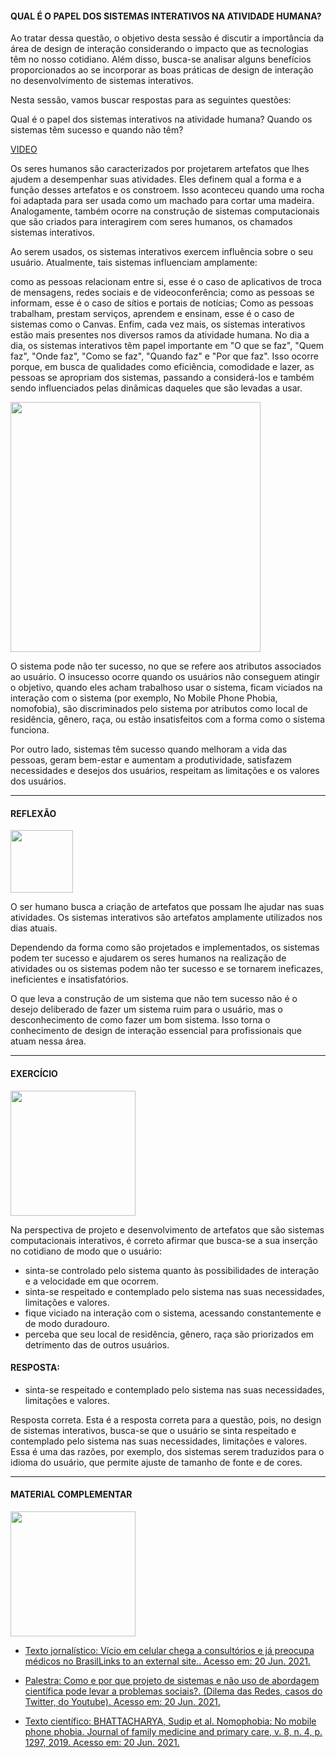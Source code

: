 <h4>QUAL É O PAPEL DOS SISTEMAS INTERATIVOS NA ATIVIDADE HUMANA?</h4>

Ao tratar dessa questão, o objetivo desta sessão é discutir a importância da área de design de interação considerando o impacto que as tecnologias têm no nosso cotidiano. Além disso, busca-se analisar alguns benefícios proporcionados ao se incorporar as boas práticas de design de interação no desenvolvimento de sistemas interativos.

Nesta sessão, vamos buscar respostas para as seguintes questões:

Qual é o papel dos sistemas interativos na atividade humana?
Quando os sistemas têm sucesso e quando não têm?

[VIDEO]()

Os seres humanos são caracterizados por projetarem artefatos que lhes ajudem a desempenhar suas atividades. Eles definem qual a forma e a função desses artefatos e os constroem. Isso aconteceu quando uma rocha foi adaptada para ser usada como um machado para cortar uma madeira. Analogamente, também ocorre na construção de sistemas computacionais que são criados para interagirem com seres humanos, os chamados sistemas interativos. 

Ao serem usados, os sistemas interativos exercem influência sobre o seu usuário. Atualmente, tais sistemas influenciam amplamente:

como as pessoas relacionam entre si, esse é o caso de aplicativos de troca de mensagens, redes sociais e de videoconferência;
como as pessoas se informam, esse é o caso de sítios e portais de notícias;
Como as pessoas trabalham, prestam serviços, aprendem e ensinam, esse é o caso de sistemas como o Canvas. Enfim, cada vez mais, os sistemas interativos estão mais presentes nos diversos ramos da atividade humana.
No dia a dia, os sistemas interativos têm papel importante em "O que se faz", "Quem faz", "Onde faz", "Como se faz", "Quando faz" e "Por que faz". Isso ocorre porque, em busca de qualidades como  eficiência, comodidade e lazer, as pessoas se apropriam dos sistemas, passando a considerá-los e também sendo influenciados pelas dinâmicas daqueles que são levadas a usar.

<img src="https://media.giphy.com/media/v1.Y2lkPTc5MGI3NjExczZpMHp6N290cGc2NjkwMngycXhpZXRoNjM5bm9lanlucndoZzJsNyZlcD12MV9pbnRlcm5hbF9naWZfYnlfaWQmY3Q9cw/63jza7W5SkF8Low3TX/giphy.gif" width="400"> 

O sistema pode não ter sucesso, no que se refere aos atributos associados ao usuário. O insucesso ocorre quando os usuários não conseguem atingir o objetivo, quando eles acham trabalhoso usar o sistema, ficam viciados na interação com o sistema (por exemplo, No Mobile Phone Phobia, nomofobia), são discriminados pelo sistema por atributos como local de residência, gênero, raça, ou estão insatisfeitos com a forma como o sistema funciona.

Por outro lado, sistemas têm sucesso quando melhoram a vida das pessoas, geram bem-estar e aumentam a produtividade, satisfazem necessidades e desejos dos usuários, respeitam as limitações e os valores dos usuários. 

---

<h4>REFLEXÃO</h4>
<img src="https://media.giphy.com/media/DrooRfW7dRKal9e1SU/giphy.gif"width="100">

O ser humano busca a criação de artefatos que possam lhe ajudar nas suas atividades. Os sistemas interativos são artefatos amplamente utilizados nos dias atuais.  

Dependendo da forma como são projetados e implementados, os sistemas podem ter sucesso e ajudarem os seres humanos na realização de atividades ou os sistemas podem não ter sucesso e se tornarem ineficazes, ineficientes e insatisfatórios.

O que leva a construção de um sistema que não tem sucesso não é o desejo deliberado de fazer um sistema ruim para o usuário, mas o desconhecimento de como fazer um bom sistema. Isso torna o conhecimento de design de interação essencial para profissionais que atuam nessa área.

---

<h4>EXERCÍCIO</h4>

<img src= "https://media.giphy.com/media/ENxx2erqOHckyqyDBK/giphy.gif" width="200" >

Na perspectiva de projeto e desenvolvimento de artefatos que são sistemas computacionais interativos, é correto afirmar que busca-se a sua inserção no cotidiano de modo que o usuário:

- sinta-se controlado pelo sistema quanto às possibilidades de interação e a velocidade em que ocorrem.
- sinta-se respeitado e contemplado pelo sistema nas suas necessidades, limitações e valores.
- fique viciado na interação com o sistema, acessando constantemente e de modo duradouro.
- perceba que seu local de residência, gênero, raça são priorizados em detrimento das de outros usuários.

<h4>RESPOSTA:</h4>

- sinta-se respeitado e contemplado pelo sistema nas suas necessidades, limitações e valores.

Resposta correta.
Esta é a resposta correta para a questão, pois, no design de sistemas interativos, busca-se que o usuário se sinta respeitado e contemplado pelo sistema nas suas necessidades, limitações e valores. Essa é uma das razões, por exemplo, dos sistemas serem traduzidos para o idioma do usuário, que permite ajuste de tamanho de fonte e de cores.

---

<h4>MATERIAL COMPLEMENTAR</h4>

<img src= "https://media.giphy.com/media/v1.Y2lkPTc5MGI3NjExYjRkbnFodTRyeTN4YmxqZjQ4cGs1Mm5vbmZyZjA2dDRxbWducTZ3YSZlcD12MV9pbnRlcm5hbF9naWZfYnlfaWQmY3Q9cw/xhuy5rw9ZrB2jn8VFR/giphy.gif" width="200" >

- [Texto jornalístico: Vício em celular chega a consultórios e já preocupa médicos no BrasilLinks to an external site..  Acesso em: 20 Jun. 2021.](https://www.bbc.com/portuguese/brasil-41922087)

- [Palestra: Como e por que projeto de sistemas e não uso de abordagem científica pode levar a problemas sociais?. (Dilema das Redes, casos do Twitter, do Youtube). Acesso em: 20 Jun. 2021.](https://www.youtube.com/watch?v=efPpGPp8Jtk&t=240s)

- [Texto científico: BHATTACHARYA, Sudip et al. Nomophobia: No mobile phone phobia. Journal of family medicine and primary care, v. 8, n. 4, p. 1297, 2019. Acesso em: 20 Jun. 2021.](https://www.ncbi.nlm.nih.gov/pmc/articles/PMC6510111/)
